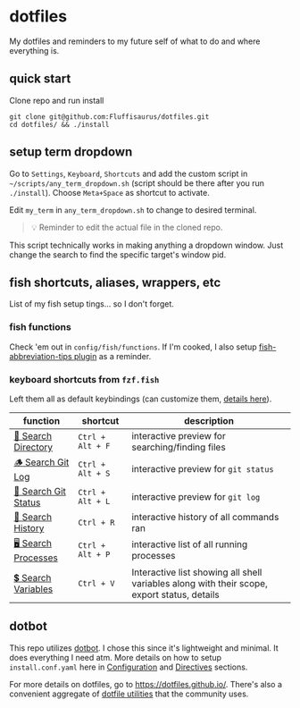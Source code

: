 # dotfiles

My dotfiles and reminders to my future self of what to do and where everything is.

## quick start

Clone repo and run install

```
git clone git@github.com:Fluffisaurus/dotfiles.git
cd dotfiles/ && ./install
```

## setup term dropdown
Go to `Settings`, `Keyboard`, `Shortcuts` and add the custom script in `~/scripts/any_term_dropdown.sh` (script should be there after you run `./install`). Choose `Meta+Space` as shortcut to activate.

Edit `my_term` in `any_term_dropdown.sh` to change to desired terminal. 
> 💡 Reminder to edit the actual file in the cloned repo.

This script technically works in making anything a dropdown window. Just change the search to find the specific target's window pid.

## fish shortcuts, aliases, wrappers, etc
List of my fish setup tings... so I don't forget. 

### fish functions
Check 'em out in `config/fish/functions`. If I'm cooked, I also setup [fish-abbreviation-tips plugin](https://github.com/gazorby/fish-abbreviation-tips) as a reminder.

### keyboard shortcuts from `fzf.fish`
Left them all as default keybindings (can customize them, [details here](https://github.com/PatrickF1/fzf.fish?tab=readme-ov-file#customize-key-bindings)).

| function | shortcut  | description|
| -------- | ------------| ------|
 [📁 Search Directory](https://github.com/PatrickF1/fzf.fish?tab=readme-ov-file#-search-director) | `Ctrl + Alt + F` | interactive preview for searching/finding files |
| [🪵 Search Git Log](https://github.com/PatrickF1/fzf.fish?tab=readme-ov-file#-search-git-log) | `Ctrl + Alt + S` | interactive preview for `git status` |
| [📝 Search Git Status](https://github.com/PatrickF1/fzf.fish?tab=readme-ov-file#-search-git-status) | `Ctrl + Alt + L` | interactive preview for `git log` |
| [📜 Search History](https://github.com/PatrickF1/fzf.fish?tab=readme-ov-file#-search-history) | `Ctrl + R` | interactive history of all commands ran |
| [🖥️ Search Processes](https://github.com/PatrickF1/fzf.fish?tab=readme-ov-file#%EF%B8%8F-search-processes) | `Ctrl + Alt + P` | interactive list of all running processes | 
|[💲 Search Variables]() | `Ctrl + V` | Interactive list showing all shell variables along with their scope, export status, details |

## dotbot

This repo utilizes [dotbot](https://github.com/anishathalye/dotbot). I chose this since it's lightweight and minimal. It does everything I need atm. More details on how to setup `install.conf.yaml` here in [Configuration](https://github.com/anishathalye/dotbot?tab=readme-ov-file#configuration) and [Directives](https://github.com/anishathalye/dotbot?tab=readme-ov-file#directives) sections.

For more details on dotfiles, go to https://dotfiles.github.io/. There's also a convenient aggregate of [dotfile utilities](https://dotfiles.github.io/utilities/) that the community uses. 
